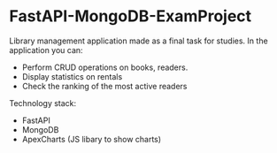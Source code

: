 # FastAPI-MongoDB-ExamProject

Library management application made as a final task for studies.
In the application you can:

- Perform CRUD operations on books, readers.
- Display statistics on rentals
- Check the ranking of the most active readers

Technology stack:

- FastAPI
- MongoDB
- ApexCharts (JS libary to show charts)
